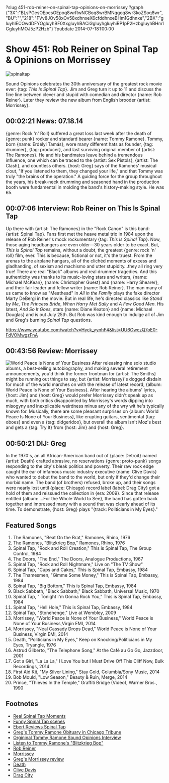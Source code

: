 ?slug 451-rob-reiner-on-spinal-tap-opinions-on-morrissey
?graph {"3X":"BLsPGesOEpesOEpoq8wrRwNCBoq8wrBMNqgoq8wr3koZSoq8wr","BU":"","218":"FVv8JOv58xOv58xdhnxeX6cfddhnxeBHm1Gdhnxe","2BX":"gluyhlECOwdDFYOgluyhBF0XxgluyhBACiGgluyhgluyhiRP1pP2HzbgluyhBHm1GgluyhMOJ5zP2Hzb"}
?pubdate 2014-07-18T00:00
# Show 451: Rob Reiner on Spinal Tap & Opinions on Morrissey

![spinaltap](https://static.soundopinions.org/images/2014/spinaltap_web.jpg)

Sound Opinions celebrates the 30th anniversary of the greatest rock movie ever: {tag: *This Is Spinal Tap*}. Jim and Greg turn it up to 11 and discuss the fine line between clever and stupid with comedian and director {name: Rob Reiner}. Later they review the new album from English brooder {artist: Morrissey}.


## 00:02:21 News: 07.18.14  
{genre: Rock 'n' Roll} suffered a great loss last week after the death of {genre: punk} rocker and standard bearer {name: Tommy Ramone}. Tommy, born {name: Erdélyi Tamás}, wore many different hats as founder, {tag: drummer}, {tag: producer}, and last surviving original member of {artist: The Ramones}. He and his bandmates leave  behind a tremendous influence, one which can be traced to the {artist: Sex Pistols}, {artist: The Clash}, and countless others. {host: Greg} says of the Ramones' musical clout, "If you listened to them, they changed your life," and that Tommy was truly "the brains of the operation." A guiding force for the group throughout the years, his break-neck drumming and seasoned hand in the production booth were fundamental in molding the band's history-making style. He was 65. 

## 00:07:06 Interview: Rob Reiner on This Is Spinal Tap
Up there with {artist: The Ramones} in the "Rock Canon" is this band: {artist: Spinal Tap}. Fans first met the heave metal trio in 1984 upon the release of Rob Reiner's mock rockumentary {tag: *This Is Spinal Tap*}. Now, those aging headbangers are even older—30 years older to be exact. But, *This is Spinal Tap* remains, without a doubt, the greatest {genre: rock 'n' roll} film, ever. This is because, fictional or not, it's the truest. From the arenas to the airplane hangars, all of the clichéd moments of excess and gladhanding, of sexism and machismo and utter stupidity…they all ring very true! There are real "Black" albums and real drummer tragedies. And this authenticity was thanks to its music-loving stars and writers, {name: Michael McKean}, {name: Christopher Guest} and {name: Harry Shearer}, and their fair leader and fellow writer {name: Rob Reiner}. The man many of us came to know as "Meathead" in *All in the Family* plays the fake director Marty DeBergi in the movie. But in real life, he's directed classics like *Stand by Me*, *The Princess Bride*, *When Harry Met Sally* and *A Few Good Men*. His latest, *And So It Goes*, stars {name: Diane Keaton} and {name: Michael Douglas} and is out July 25th. But Rob was kind enough to indulge all of Jim and Greg's burning *Spinal Tap* questions.

https://www.youtube.com/watch?v=Hyck_yynhF4&list=UU6GwezQ7oE0-FdVOMwgzFnA

## 00:43:56 Review: Morrissey
![World Peace Is None of Your Business](https://static.soundopinions.org/assets/451/2180.jpg)
After releasing nine solo studio albums, a best-selling autobiography, and making several retirement announcements, you'd think the former frontman for {artist: The Smiths} might be running out things to say, but {artist: Morrissey}'s dogged disdain for much of the world marches on with the release of latest record, {album: World Peace Is None of Your Business}. After hearing the albums' lyrics, {host: Jim} and {host: Greg} would prefer Morrissey didn't speak up as much, with both critics disappointed by Morrissey's words dipping into misogyny and inexplicable weirdness minus any of the wry wit he's typically known for. Musically, there are some pleasant surprises on {album: World Peace Is None of Your Business}, like erupting guitars, sentimental {tag: oboes} and even a {tag: didgeridoo}, but overall the album isn't Moz's best and gets a {tag: Try It} from {host: Jim} and {host: Greg}.

## 00:50:21 DIJ: Greg
In the 1970's, an all African-American band out of {place: Detroit} named {artist: Death} crafted abrasive, no reservations {genre: proto-punk} songs responding to the city's bleak politics and poverty. Their raw rock edge caught the ear of infamous music industry executive {name: Clive Davis} who wanted to debut the band to the world, but only if they'd change their morbid name. The band (of brothers) refused, broke up, and their songs were nearly lost until {place: Chicago} record label {label: Drag City} got a hold of them and reissued the collection in {era: 2009}. Since that release entitled {album: …For the Whole World to See}, the band has gotten back together and impressed many with a sound that was clearly ahead of its time. To demonstrate, {host: Greg} plays "{track: Politicians in My Eyes}."

## Featured Songs
    
1. The Ramones, "Beat On the Brat," Ramones, Rhino, 1976 
1. The Ramones, "Blitzkrieg Bop," Ramones, Rhino, 1976 
1. Spinal Tap, "Rock and Roll Creation," This is Spinal Tap, The Group Control, 1984 
1. The Doors, "The End," The Doors, Analogue Productions, 1967 
1. Spinal Tap, "Rock and Roll Nightmare," Live on "The TV Show" 
1. Spinal Tap, "Cups and Cakes," This is Spinal Tap, Embassy, 1984 
1. The Thamesmen, "Gimme Some Money," This is Spinal Tap, Embassy, 1984 
1. Spinal Tap, "Big Bottom," This is Spinal Tap, Embassy, 1984 
1. Black Sabbath, "Black Sabbath," Black Sabbath, Universal Music, 1970 
1. Spinal Tap, " Tonight I'm Gonna Rock You," This is Spinal Tap, Embassy, 1984 
1. Spinal Tap, "Hell Hole," This is Spinal Tap, Embassy, 1984 
1. Spinal Tap, "Stonehenge," Live at Wembley, 2009 
1. Morrissey, "World Peace is None of Your Business," World Peace is None of Your Business,Virgin EMI, 2014 
1. Morrissey, "Neal Cassady Drops Dead," World Peace is None of Your Business, Virgin EMI, 2014 
1. Death, "Politicians in My Eyes," Keep on Knocking/Politicians in My Eyes, Tryangle, 1976 
1. Astrud Gilberto, "The Telephone Song," At the Café au Go Go, Jazzdoor, 2001 
1. Got a Girl, "La La La," I Love You but I Must Drive Off This Cliff Now, Bulk Recordings, 2014 
1. First Aid Kit, "My Silver Lining," Stay Gold, Columbia/Sony Music, 2014 
1. Bob Mould, "Low Season," Beauty & Ruin, Merge, 2014 
1. Prince, "Thieves In the Temple," Graffiti Bridge (Video), Warner Bros., 1990 


## Footnotes
- [Real Spinal Tap Moments](http://flavorwire.com/230230/a-selection-of-glorious-real-life-spinal-tap-moments)
- [Funny Spinal Tap scenes](https://www.youtube.com/watch?v=P6Fc_5slG_Q)
- [Ebert Reviews Spinal Tap](http://www.rogerebert.com/reviews/great-movie-this-is-spinal-tap-1984)
- [Greg's Tommy Ramone Obituary in Chicago Tribune](http://articles.chicagotribune.com/2014-07-12/entertainment/chi-tommy-ramone-obit-20140712_1_the-ramones-rock-band-new-york-dolls)
- [Orgininal Tommy Ramone Sound Opinions Interview](http://www.soundopinions.org/show/64)
- [Listen to Tommy Ramone's "Blitzkrieg Bop"](https://www.youtube.com/watch?v=BWrtrK1Q2EQ)
- [Rob Reiner](http://www.imdb.com/name/nm0001661/)
- [Morrissey](https://www.facebook.com/Morrissey)
- [Greg's Morrissey review](http://www.chicagotribune.com/entertainment/music/turnitup/ct-morrisey-world-peace-album-review-20140714,0,6323185.column)
- [Death](http://deathfromdetroit.com/)
- [Clive Davis](http://www.theguardian.com/books/2013/feb/23/clive-davis-autobiography-janis-joplin-whitney)
- [Drag City](http://www.dragcity.com/)
